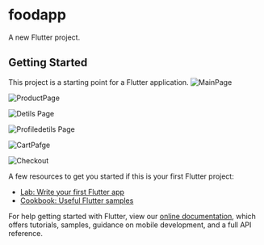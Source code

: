# foodapp

A new Flutter project.

## Getting Started

This project is a starting point for a Flutter application.
![MainPage](https://user-images.githubusercontent.com/81793482/142640843-021f2290-1116-48d8-a310-9fd914fa856a.png) 

![ProductPage](https://user-images.githubusercontent.com/81793482/142640873-5fd0ffbb-ee4e-47d0-ae7d-627e1f26ef8a.png) 


![Detils Page](https://user-images.githubusercontent.com/81793482/142640891-d73811b2-4337-45cb-9256-6b8a8224caf9.png) 

![Profiledetils Page](https://user-images.githubusercontent.com/81793482/142640918-47571acb-cb4e-4446-814e-b795ef606d79.png)

 ![CartPafge](https://user-images.githubusercontent.com/81793482/142640928-e9d20b22-951f-407f-a879-54bf2cd2428a.png)
 
 ![Checkout](https://user-images.githubusercontent.com/81793482/142640943-8bb10c9c-3f23-4b80-be85-13fcc923de81.png) 










A few resources to get you started if this is your first Flutter project:

- [Lab: Write your first Flutter app](https://flutter.dev/docs/get-started/codelab)
- [Cookbook: Useful Flutter samples](https://flutter.dev/docs/cookbook)

For help getting started with Flutter, view our
[online documentation](https://flutter.dev/docs), which offers tutorials,
samples, guidance on mobile development, and a full API reference.
